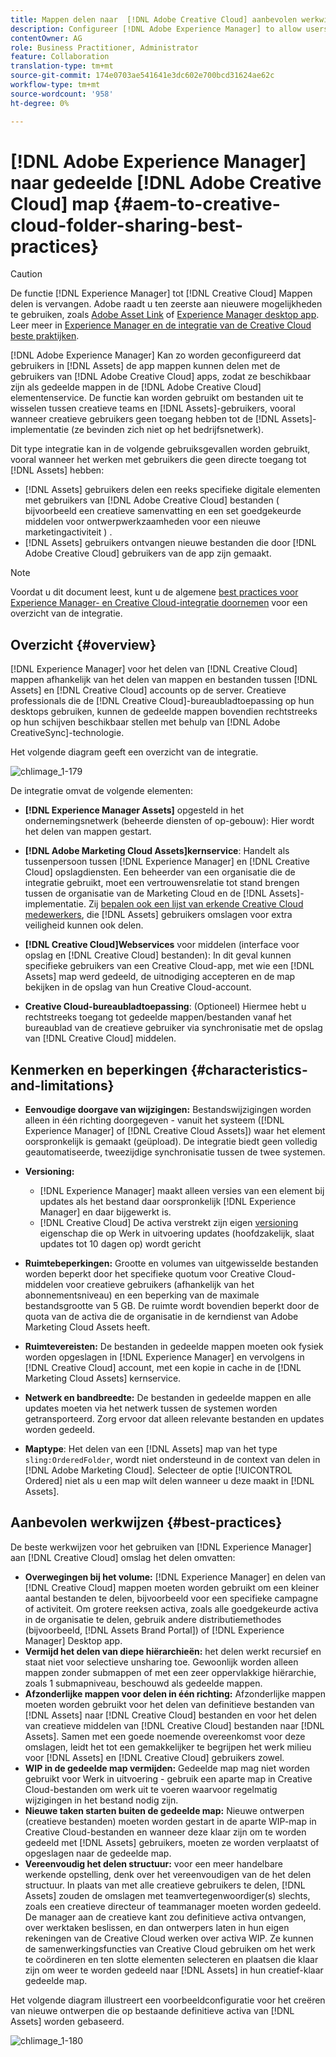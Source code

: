```yaml
---
title: Mappen delen naar  [!DNL Adobe Creative Cloud] aanbevolen werkwijzen
description: Configureer [!DNL Adobe Experience Manager] to allow users in [!DNL Experience Manager Assets] om mappen uit te wisselen met gebruikers van Adobe Creative Cloud (CC).
contentOwner: AG
role: Business Practitioner, Administrator
feature: Collaboration
translation-type: tm+mt
source-git-commit: 174e0703ae541641e3dc602e700bcd31624ae62c
workflow-type: tm+mt
source-wordcount: '958'
ht-degree: 0%

---
```



# [!DNL Adobe Experience Manager] naar gedeelde  [!DNL Adobe Creative Cloud] map  {#aem-to-creative-cloud-folder-sharing-best-practices}

>[!CAUTION]
>
>De functie [!DNL Experience Manager] tot [!DNL Creative Cloud] Mappen delen is vervangen. Adobe raadt u ten zeerste aan nieuwere mogelijkheden te gebruiken, zoals [Adobe Asset Link](https://helpx.adobe.com/enterprise/admin-guide.html/enterprise/using/adobe-asset-link.ug.html) of [Experience Manager desktop app](https://experienceleague.adobe.com/docs/experience-manager-desktop-app/using/using.html). Leer meer in [Experience Manager en de integratie van de Creative Cloud beste praktijken](/help/assets/aem-cc-integration-best-practices.md).

[!DNL Adobe Experience Manager] Kan zo worden geconfigureerd dat gebruikers in  [!DNL Assets] de app mappen kunnen delen met de gebruikers van  [!DNL Adobe Creative Cloud] apps, zodat ze beschikbaar zijn als gedeelde mappen in de  [!DNL Adobe Creative Cloud] elementenservice. De functie kan worden gebruikt om bestanden uit te wisselen tussen creatieve teams en [!DNL Assets]-gebruikers, vooral wanneer creatieve gebruikers geen toegang hebben tot de [!DNL Assets]-implementatie (ze bevinden zich niet op het bedrijfsnetwerk).

Dit type integratie kan in de volgende gebruiksgevallen worden gebruikt, vooral wanneer het werken met gebruikers die geen directe toegang tot [!DNL Assets] hebben:

* [!DNL Assets] gebruikers delen een reeks specifieke digitale elementen met gebruikers van  [!DNL Adobe Creative Cloud] bestanden ( bijvoorbeeld een creatieve samenvatting en een set goedgekeurde middelen voor ontwerpwerkzaamheden voor een nieuwe marketingactiviteit ) .
* [!DNL Assets] gebruikers ontvangen nieuwe bestanden die door  [!DNL Adobe Creative Cloud] gebruikers van de app zijn gemaakt.

>[!NOTE]
>
>Voordat u dit document leest, kunt u de algemene [best practices voor Experience Manager- en Creative Cloud-integratie doornemen](/help/assets/aem-cc-integration-best-practices.md) voor een overzicht van de integratie.

## Overzicht {#overview}

[!DNL Experience Manager] voor het delen van  [!DNL Creative Cloud] mappen afhankelijk van het delen van mappen en bestanden tussen  [!DNL Assets] en  [!DNL Creative Cloud] accounts op de server. Creatieve professionals die de [!DNL Creative Cloud]-bureaubladtoepassing op hun desktops gebruiken, kunnen de gedeelde mappen bovendien rechtstreeks op hun schijven beschikbaar stellen met behulp van [!DNL Adobe CreativeSync]-technologie.

Het volgende diagram geeft een overzicht van de integratie.

![chlimage_1-179](assets/chlimage_1-406.png)

De integratie omvat de volgende elementen:

* **[!DNL Experience Manager Assets]** opgesteld in het ondernemingsnetwerk (beheerde diensten of op-gebouw): Hier wordt het delen van mappen gestart.
* **[!DNL Adobe Marketing Cloud Assets]kernservice**: Handelt als tussenpersoon tussen  [!DNL Experience Manager] en  [!DNL Creative Cloud] opslagdiensten. Een beheerder van een organisatie die de integratie gebruikt, moet een vertrouwensrelatie tot stand brengen tussen de organisatie van de Marketing Cloud en de [!DNL Assets]-implementatie. Zij [bepalen ook een lijst van erkende Creative Cloud medewerkers](https://experienceleague.adobe.com/docs/core-services/interface/assets/t-admin-add-cc-user.html), die [!DNL Assets] gebruikers omslagen voor extra veiligheid kunnen ook delen.

* **[!DNL Creative Cloud]Webservices**  voor middelen (interface voor opslag en  [!DNL Creative Cloud] bestanden): In dit geval kunnen specifieke gebruikers van een Creative Cloud-app, met wie een  [!DNL Assets] map werd gedeeld, de uitnodiging accepteren en de map bekijken in de opslag van hun Creative Cloud-account.
* **Creative Cloud-bureaubladtoepassing**: (Optioneel) Hiermee hebt u rechtstreeks toegang tot gedeelde mappen/bestanden vanaf het bureaublad van de creatieve gebruiker via synchronisatie met de opslag van  [!DNL Creative Cloud] middelen.

## Kenmerken en beperkingen {#characteristics-and-limitations}

* **Eenvoudige doorgave van wijzigingen:** Bestandswijzigingen worden alleen in één richting doorgegeven - vanuit het systeem ([!DNL Experience Manager] of  [!DNL Creative Cloud Assets]) waar het element oorspronkelijk is gemaakt (geüpload). De integratie biedt geen volledig geautomatiseerde, tweezijdige synchronisatie tussen de twee systemen.
* **Versioning:**

   * [!DNL Experience Manager] maakt alleen versies van een element bij updates als het bestand daar oorspronkelijk  [!DNL Experience Manager] en daar bijgewerkt is.
   * [!DNL Creative Cloud] De activa verstrekt zijn eigen  [versioning ](https://helpx.adobe.com/creative-cloud/help/versioning-faq.html) eigenschap die op Werk in uitvoering updates (hoofdzakelijk, slaat updates tot 10 dagen op) wordt gericht

* **Ruimtebeperkingen:** Grootte en volumes van uitgewisselde bestanden worden beperkt door het specifieke quotum voor  [ ](https://helpx.adobe.com/creative-cloud/kb/file-storage-quota.html) Creative Cloud-middelen voor creatieve gebruikers (afhankelijk van het abonnementsniveau) en een beperking van de maximale bestandsgrootte van 5 GB. De ruimte wordt bovendien beperkt door de quota van de activa die de organisatie in de kerndienst van Adobe Marketing Cloud Assets heeft.

* **Ruimtevereisten:** De bestanden in gedeelde mappen moeten ook fysiek worden opgeslagen in  [!DNL Experience Manager] en vervolgens in  [!DNL Creative Cloud] account, met een kopie in cache in de  [!DNL Marketing Cloud Assets] kernservice.
* **Netwerk en bandbreedte:** De bestanden in gedeelde mappen en alle updates moeten via het netwerk tussen de systemen worden getransporteerd. Zorg ervoor dat alleen relevante bestanden en updates worden gedeeld.
* **Maptype**: Het delen van een  [!DNL Assets] map van het type  `sling:OrderedFolder`, wordt niet ondersteund in de context van delen in  [!DNL Adobe Marketing Cloud]. Selecteer de optie [!UICONTROL Ordered] niet als u een map wilt delen wanneer u deze maakt in [!DNL Assets].

## Aanbevolen werkwijzen {#best-practices}

De beste werkwijzen voor het gebruiken van [!DNL Experience Manager] aan [!DNL Creative Cloud] omslag het delen omvatten:

* **Overwegingen bij het volume:** [!DNL Experience Manager] en delen van  [!DNL Creative Cloud] mappen moeten worden gebruikt om een kleiner aantal bestanden te delen, bijvoorbeeld voor een specifieke campagne of activiteit. Om grotere reeksen activa, zoals alle goedgekeurde activa in de organisatie te delen, gebruik andere distributiemethodes (bijvoorbeeld, [!DNL Assets Brand Portal]) of [!DNL Experience Manager] Desktop app.
* **Vermijd het delen van diepe hiërarchieën:** het delen werkt recursief en staat niet voor selectieve unsharing toe. Gewoonlijk worden alleen mappen zonder submappen of met een zeer oppervlakkige hiërarchie, zoals 1 submapniveau, beschouwd als gedeelde mappen.
* **Afzonderlijke mappen voor delen in één richting:** Afzonderlijke mappen moeten worden gebruikt voor het delen van definitieve bestanden van  [!DNL Assets] naar  [!DNL Creative Cloud] bestanden en voor het delen van creatieve middelen van  [!DNL Creative Cloud] bestanden naar  [!DNL Assets]. Samen met een goede noemende overeenkomst voor deze omslagen, leidt het tot een gemakkelijker te begrijpen het werk milieu voor [!DNL Assets] en [!DNL Creative Cloud] gebruikers zowel.
* **WIP in de gedeelde map vermijden:** Gedeelde map mag niet worden gebruikt voor Werk in uitvoering - gebruik een aparte map in Creative Cloud-bestanden om werk uit te voeren waarvoor regelmatig wijzigingen in het bestand nodig zijn.
* **Nieuwe taken starten buiten de gedeelde map:** Nieuwe ontwerpen (creatieve bestanden) moeten worden gestart in de aparte WIP-map in Creative Cloud-bestanden en wanneer deze klaar zijn om te worden gedeeld met  [!DNL Assets] gebruikers, moeten ze worden verplaatst of opgeslagen naar de gedeelde map.
* **Vereenvoudig het delen structuur:** voor een meer handelbare werkende opstelling, denk over het vereenvoudigen van de het delen structuur. In plaats van met alle creatieve gebruikers te delen, [!DNL Assets] zouden de omslagen met teamvertegenwoordiger(s) slechts, zoals een creatieve directeur of teammanager moeten worden gedeeld. De manager aan de creatieve kant zou definitieve activa ontvangen, over werktaken beslissen, en dan ontwerpers laten in hun eigen rekeningen van de Creative Cloud werken over activa WIP. Ze kunnen de samenwerkingsfuncties van Creative Cloud gebruiken om het werk te coördineren en ten slotte elementen selecteren en plaatsen die klaar zijn om weer te worden gedeeld naar [!DNL Assets] in hun creatief-klaar gedeelde map.

Het volgende diagram illustreert een voorbeeldconfiguratie voor het creëren van nieuwe ontwerpen die op bestaande definitieve activa van [!DNL Assets] worden gebaseerd.

![chlimage_1-180](assets/chlimage_1-407.png)
